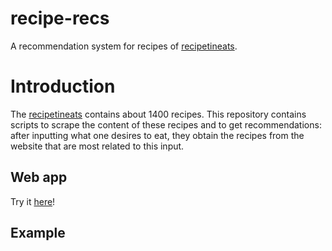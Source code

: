 # recipe-recs

A recommendation system for recipes of [recipetineats](https://www.recipetineats.com/).

# Introduction

The [recipetineats](https://www.recipetineats.com/) contains about 1400 recipes. This repository contains scripts to scrape the content of these recipes and to get recommendations: after inputting what one desires to eat, they obtain the recipes from the website that are most related to this input.

## Web app

Try it [here](https://recipe-recs.streamlit.app/)!

## Example

